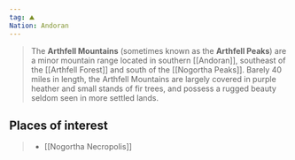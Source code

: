 ```yaml
---
tag: ⛰️️
Nation: Andoran
---
```

> The **Arthfell Mountains** (sometimes known as the **Arthfell Peaks**) are a minor mountain range located in southern [[Andoran]], southeast of the [[Arthfell Forest]] and south of the [[Nogortha Peaks]]. Barely 40 miles in length, the Arthfell Mountains are largely covered in purple heather and small stands of fir trees, and possess a rugged beauty seldom seen in more settled lands.


## Places of interest

> - [[Nogortha Necropolis]]







